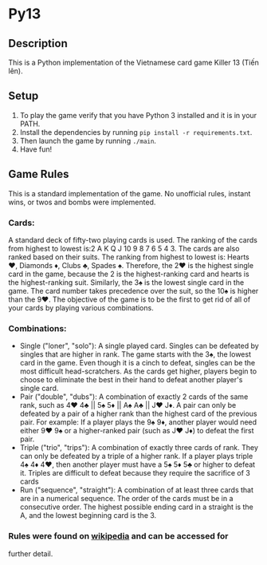 Py13
========
## Description
This is a Python implementation of the Vietnamese card game Killer 13 (Tiến lên).

## Setup
1. To play the game verify that you have Python 3 installed and it is in your PATH. 
2. Install the dependencies by running `pip install -r requirements.txt`.
3. Then launch the game by running `./main`. 
4. Have fun!

## Game Rules
This is a standard implementation of the game. No unofficial rules, instant
wins, or twos and bombs were implemented. 
### Cards:
A standard deck of fifty-two playing cards is used. The ranking of the cards from highest to lowest is:2 A K Q J 10 9 8 7 6 5 4 3. The cards are also ranked based on their suits. The ranking from highest to lowest is: Hearts ♥, Diamonds ♦, Clubs ♣, Spades ♠. Therefore, the 2♥ is the highest single card in the game, because the 2 is the highest-ranking card and hearts is the highest-ranking suit. Similarly, the 3♠ is the lowest single card in the game. The card number takes precedence over the suit, so the 10♠ is higher than the 9♥. The objective of the game is to be the first to get rid of all of your cards by playing various combinations. 

### Combinations:
  * Single ("loner", "solo"): A single played card. Singles can be defeated by singles that are higher in rank. The game starts with the 3♠, the lowest card in the game. Even though it is a cinch to defeat, singles can be the most difficult head-scratchers. As the cards get higher, players begin to choose to eliminate the best in their hand to defeat another player's single card.
  * Pair ("double", "dubs"): A combination of exactly 2 cards of the same rank, such as 4♥ 4♣ || 5♠ 5♦ || A♠ A♣ || J♥ J♦. A pair can only be defeated by a pair of a higher rank than the highest card of the previous pair. For example: If a player plays the 9♠ 9♦, another player would need either 9♥ 9♠ or a higher-ranked pair (such as J♥ J♦) to defeat the first pair.
  * Triple ("trio", "trips"): A combination of exactly three cards of rank. They can only be defeated by a triple of a higher rank. If a player plays triple 4♠ 4♦ 4♥, then another player must have a 5♠ 5♦ 5♣ or higher to defeat it. Triples are difficult to defeat because they require the sacrifice of 3 cards
  * Run ("sequence", "straight"): A combination of at least three cards that are in a numerical sequence. The order of the cards must be in a consecutive order. The highest possible ending card in a straight is the A, and the lowest beginning card is the 3.

### Rules were found on [wikipedia](https://en.wikipedia.org/wiki/Ti%E1%BA%BFn_l%C3%AAn) and can be accessed for
further detail.

